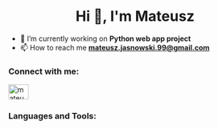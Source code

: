 <h1 align="center">Hi 👋, I'm Mateusz</h1>

- 🔭 I’m currently working on **Python web app project**
- 📫 How to reach me **mateusz.jasnowski.99@gmail.com**

<h3 align="left">Connect with me:</h3>
<p align="left">
<a href="https://linkedin.com/in/mateusz-jasnowski/" target="blank"><img align="center" src="https://raw.githubusercontent.com/rahuldkjain/github-profile-readme-generator/master/src/images/icons/Social/linked-in-alt.svg" alt="mateusz-jasnowski/" height="30" width="40" /></a>
</p>

<h3 align="left">Languages and Tools:</h3>

